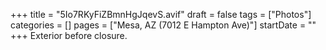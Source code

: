 +++
title = "5Io7RKyFiZBmnHgJqevS.avif"
draft = false
tags = ["Photos"]
categories = []
pages = ["Mesa, AZ (7012 E Hampton Ave)"]
startDate = ""
+++
Exterior before closure.
